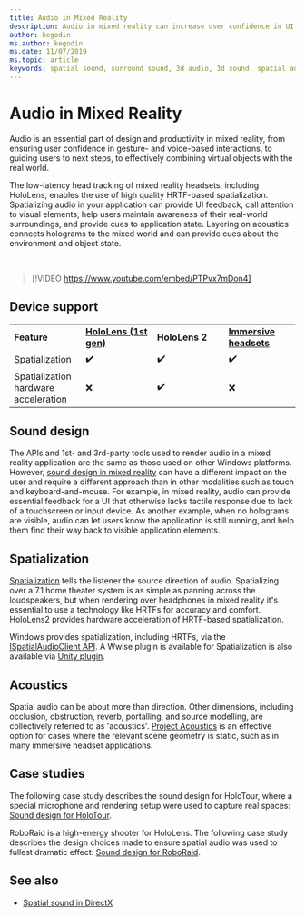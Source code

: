 ```yaml
---
title: Audio in Mixed Reality
description: Audio in mixed reality can increase user confidence in UI interactions and immerse users in the experience.
author: kegodin
ms.author: kegodin
ms.date: 11/07/2019
ms.topic: article
keywords: spatial sound, surround sound, 3d audio, 3d sound, spatial audio
---
```


# Audio in Mixed Reality
Audio is an essential part of design and productivity in mixed reality, from ensuring user confidence in gesture- and voice-based interactions, to guiding users to next steps, to effectively combining virtual objects with the real world.

The low-latency head tracking of mixed reality headsets, including HoloLens, enables the use of high quality HRTF-based spatialization. Spatializing audio in your application can provide UI feedback, call attention to visual elements, help users maintain awareness of their real-world surroundings, and provide cues to application state. Layering on acoustics connects holograms to the mixed world and can provide cues about the environment and object state.

<br>

>[!VIDEO https://www.youtube.com/embed/PTPvx7mDon4]

## Device support

<table>
    <colgroup>
    <col width="25%" />
    <col width="25%" />
    <col width="25%" />
    <col width="25%" />
    </colgroup>
    <tr>
        <td><strong>Feature</strong></td>
        <td><a href="hololens-hardware-details.md"><strong>HoloLens (1st gen)</strong></a></td>
        <td><strong>HoloLens 2</strong></td>
        <td><a href="immersive-headset-hardware-details.md"><strong>Immersive headsets</strong></a></td>
    </tr>
     <tr>
        <td>Spatialization</td>
        <td>✔️</td>
        <td>✔️</td>
        <td>✔️</td>
    </tr>
     <tr>
        <td>Spatialization hardware acceleration</td>
        <td>❌</td>
        <td>✔️</td>
        <td>❌</td>
    </tr>
</table>

## Sound design
The APIs and 1st- and 3rd-party tools used to render audio in a mixed reality application are the same as those used on other Windows platforms. However, [sound design in mixed reality](spatial-sound-design.md) can have a different impact on the user and require a different approach than in other modalities such as touch and keyboard-and-mouse. For example, in mixed reality, audio can provide essential feedback for a UI that otherwise lacks tactile response due to lack of a touchscreen or input device. As another example, when no holograms are visible, audio can let users know the application is still running, and help them find their way back to visible application elements.

## Spatialization
[Spatialization](spatial-sound-spatialization.md) tells the listener the source direction of audio. Spatializing over a 7.1 home theater system is as simple as panning across the loudspeakers, but when rendering over headphones in mixed reality it's essential to use a technology like HRTFs for accuracy and comfort. HoloLens2 provides hardware acceleration of HRTF-based spatialization.

Windows provides spatialization, including HRTFs, via the [ISpatialAudioClient API](spatial-sound-in-directx.md). A Wwise plugin is available for Spatialization is also available via [Unity plugin](spatial-sound-in-unity.md).

## Acoustics
Spatial audio can be about more than direction. Other dimensions, including occlusion, obstruction, reverb, portalling, and source modelling, are collectively referred to as 'acoustics'. [Project Acoustics](http://aka.ms/acoustics) is an effective option for cases where the relevant scene geometry is static, such as in many immersive headset applications.

## Case studies
The following case study describes the sound design for HoloTour, where a special microphone and rendering setup were used to capture real spaces: [Sound design for HoloTour](case-study-spatial-sound-design-for-holotour.md).

RoboRaid is a high-energy shooter for HoloLens. The following case study describes the design choices made to ensure spatial audio was used to fullest dramatic effect: [Sound design for RoboRaid](case-study-using-spatial-sound-in-roboraid.md).

## See also
* [Spatial sound in DirectX](spatial-sound-in-directx.md)

